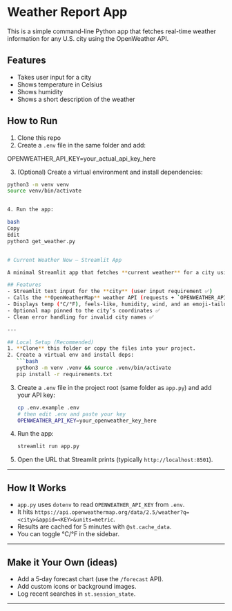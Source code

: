 # Weather Report App 

This is a simple command-line Python app that fetches real-time weather information for any U.S. city using the OpenWeather API.

## Features

- Takes user input for a city
- Shows temperature in Celsius
- Shows humidity
- Shows a short description of the weather

## How to Run

1. Clone this repo
2. Create a `.env` file in the same folder and add:

OPENWEATHER_API_KEY=your_actual_api_key_here

3. (Optional) Create a virtual environment and install dependencies:
```bash
python3 -m venv venv
source venv/bin/activate


4. Run the app:

bash
Copy
Edit
python3 get_weather.py


# Current Weather Now — Streamlit App

A minimal Streamlit app that fetches **current weather** for a city using the **OpenWeatherMap** API.

## Features
- Streamlit text input for the **city** (user input requirement ✅)
- Calls the **OpenWeatherMap** weather API (requests + `OPENWEATHER_API_KEY`) ✅
- Displays temp (°C/°F), feels-like, humidity, wind, and an emoji-tailored description ✅
- Optional map pinned to the city’s coordinates ✅
- Clean error handling for invalid city names ✅

---

## Local Setup (Recommended)
1. **Clone** this folder or copy the files into your project.
2. Create a virtual env and install deps:
   ```bash
   python3 -m venv .venv && source .venv/bin/activate
   pip install -r requirements.txt
   ```
3. Create a `.env` file in the project root (same folder as `app.py`) and add your API key:
   ```bash
   cp .env.example .env
   # then edit .env and paste your key
   OPENWEATHER_API_KEY=your_openweather_key_here
   ```
4. Run the app:
   ```bash
   streamlit run app.py
   ```
5. Open the URL that Streamlit prints (typically `http://localhost:8501`).  

---

## How It Works
- `app.py` uses `dotenv` to read `OPENWEATHER_API_KEY` from `.env`.
- It hits `https://api.openweathermap.org/data/2.5/weather?q=<city>&appid=<KEY>&units=metric`.
- Results are cached for 5 minutes with `@st.cache_data`.
- You can toggle °C/°F in the sidebar.

---

## Make it Your Own (ideas)
- Add a 5‑day forecast chart (use the `/forecast` API).
- Add custom icons or background images.
- Log recent searches in `st.session_state`.

---

